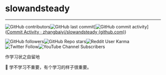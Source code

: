# slowandsteady

---

![GitHub contributors](https://img.shields.io/github/contributors/zhangbaiyi/slowandsteady?style=for-the-badge)![GitHub last commit](https://img.shields.io/github/last-commit/zhangbaiyi/slowandsteady?style=for-the-badge)[![GitHub commit activity](https://img.shields.io/github/commit-activity/w/zhangbaiyi/slowandsteady?style=for-the-badge)]([Commit Activity · zhangbaiyi/slowandsteady (github.com)](https://github.com/zhangbaiyi/slowandsteady/graphs/commit-activity))

![GitHub followers](https://img.shields.io/github/followers/zhangbaiyi?style=social)![GitHub Repo stars](https://img.shields.io/github/stars/zhangbaiyi/slowandsteady?style=social)![Reddit User Karma](https://img.shields.io/reddit/user-karma/combined/teethfreewolf?style=social)![Twitter Follow](https://img.shields.io/twitter/follow/baiyizhang?style=social)![YouTube Channel Subscribers](https://img.shields.io/youtube/channel/subscribers/UCS0_naVMRQy-ktJmVkMrm2Q?style=social)



作学习状之自留地

:potato: 学不学习不重要，有个学习的样子很重要。

